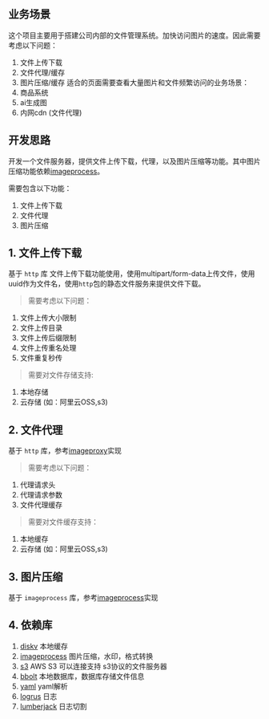 ## 业务场景
这个项目主要用于搭建公司内部的文件管理系统。加快访问图片的速度。因此需要考虑以下问题：
1. 文件上传下载
2. 文件代理/缓存
3. 图片压缩/缓存
适合的页面需要查看大量图片和文件频繁访问的业务场景：
1. 商品系统
2. ai生成图
3. 内网cdn (文件代理)
## 开发思路
开发一个文件服务器，提供文件上传下载，代理，以及图片压缩等功能。其中图片压缩功能依赖[imageprocess](https://github.com/AndsGo/imageprocess)。

需要包含以下功能：
1. 文件上传下载
2. 文件代理
3. 图片压缩

## 1. 文件上传下载
基于 `http` 库
文件上传下载功能使用，使用multipart/form-data上传文件，使用uuid作为文件名，使用`http`包的静态文件服务来提供文件下载。
> 需要考虑以下问题：
1. 文件上传大小限制
2. 文件上传目录
3. 文件上传后缀限制
4. 文件上传重名处理
5. 文件重复秒传
> 需要对文件存储支持:
1. 本地存储
2. 云存储 (如：阿里云OSS,s3)

## 2. 文件代理
基于 `http` 库，参考[imageproxy](https://github.com/willnorris/imageproxy)实现
> 需要考虑以下问题：
1. 代理请求头
2. 代理请求参数
3. 文件代理缓存
> 需要对文件缓存支持：
1. 本地缓存
2. 云存储 (如：阿里云OSS,s3)

## 3. 图片压缩
基于 `imageprocess` 库，参考[imageprocess](https://github.com/AndsGo/imageprocess)实现

## 4. 依赖库
1. [diskv](https://github.com/peterbourgon/diskv) 本地缓存
2. [imageprocess](https://github.com/AndsGo/imageprocess) 图片压缩，水印，格式转换
3. [s3](https://github.com/aws/aws-sdk-go) AWS S3 可以连接支持 s3协议的文件服务器
4. [bbolt](https://github.com/etcd-io/bbolt) 本地数据库，数据库存储文件信息
5. [yaml](https://github.com/go-yaml/yaml/tree/v3.0.1) yaml解析
6. [logrus](https://github.com/sirupsen/logrus) 日志
7. [lumberjack](https://github.com/natefinch/lumberjack) 日志切割
